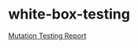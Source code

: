 # white-box-testing
[Mutation Testing Report](https://prateek1o1.github.io/white-box-testing/reports/mutation.html)
